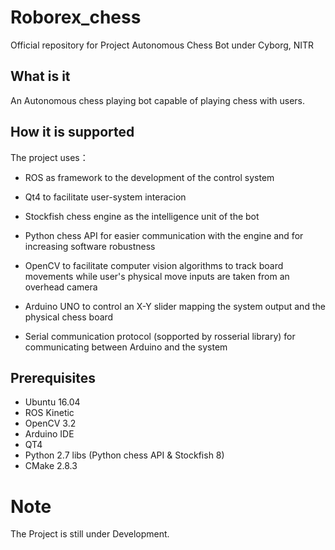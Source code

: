 # Roborex_chess
Official repository for Project Autonomous Chess Bot under Cyborg, NITR

## What is it

An Autonomous chess playing bot capable of playing chess with users.

## How it is supported

The project uses：

* ROS as framework to the development of the control system

* Qt4 to facilitate user-system interacion

* Stockfish chess engine as the intelligence unit of the bot

* Python chess API for easier communication with the engine and for increasing software robustness 

* OpenCV to facilitate computer vision algorithms to track board movements while user's physical move inputs are taken from an overhead camera

* Arduino UNO to control an X-Y slider mapping the system output and the physical chess board

* Serial communication protocol (sopported by rosserial library) for communicating between Arduino and the system

## Prerequisites

* Ubuntu 16.04
* ROS Kinetic
* OpenCV 3.2
* Arduino IDE
* QT4
* Python 2.7 libs (Python chess API & Stockfish 8)
* CMake 2.8.3

# Note
The Project is still under Development.
